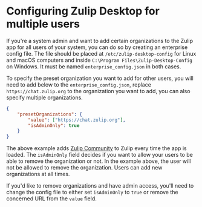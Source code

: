# Configuring Zulip Desktop for multiple users

If you're a system admin and want to add certain organizations to the Zulip app for
all users of your system, you can do so by creating an enterprise config file.
The file should be placed at `/etc/zulip-desktop-config` for Linux and macOS computers
and inside `C:\Program Files\Zulip-Desktop-Config` on Windows.
It must be named `enterprise_config.json` in both cases. 

To specify the preset organization you want to add for other users, you will need to
add below to the `enterprise_config.json`, replace `https://chat.zulip.org` to the
organization you want to add, you can also specify multiple organizations. 

```json
{
	"presetOrganizations": {
		"value": ["https://chat.zulip.org"],
		"isAdminOnly": true 
	}
}
```

The above example adds [Zulip Community](https://chat.zulip.org) to Zulip every time the app is loaded. 
The `isAdminOnly` field decides if you want to allow your users to be able to remove the organization or not. In the example above, the user will not be allowed to remove the organization. 
Users can add new organizations at all times.

If you'd like to remove organizations and have admin access, you'll need to change the config file to either set `isAdminOnly` to `true` or remove the concerned URL from the `value` field.
